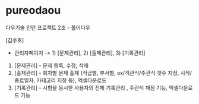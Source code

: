 # pureodaou
다우기술 인턴 프로젝트 2조 - 풀어다우

[김수호]

* 관리자페이지 -> 1) [문제관리], 2) [출제관리], 3) [기록관리]

1) [문제관리] - 문제 등록, 수정, 삭제
2) [출제관리] - 회차별 문제 출제 (직급별, 부서별, ox/객관식/주관식 갯수 지정, 시작/종료일자, 카테고리 지정 등), 엑셀다운로드 
3) [기록관리] - 시험을 응시한 사용자의 전체 기록관리 , 주관식 채점 기능, 엑셀다운로드 기능

